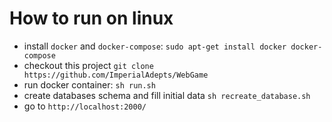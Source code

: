 How to run on linux
=========
- install `docker` and `docker-compose`: `sudo apt-get install docker docker-compose`
- checkout this project `git clone https://github.com/ImperialAdepts/WebGame`
- run docker container: `sh run.sh`
- create databases schema and fill initial data `sh recreate_database.sh`
- go to `http://localhost:2000/`

